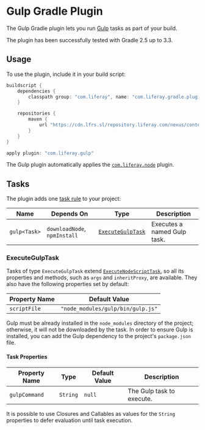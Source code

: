 # Gulp Gradle Plugin [](id=gulp-gradle-plugin)

The Gulp Gradle plugin lets you run [Gulp](http://gulpjs.com/) tasks as part of
your build.

The plugin has been successfully tested with Gradle 2.5 up to 3.3.

## Usage [](id=usage)

To use the plugin, include it in your build script:

```gradle
buildscript {
    dependencies {
        classpath group: "com.liferay", name: "com.liferay.gradle.plugins.gulp", version: "2.0.24"
    }

    repositories {
        maven {
            url "https://cdn.lfrs.sl/repository.liferay.com/nexus/content/groups/public"
        }
    }
}

apply plugin: "com.liferay.gulp"
```

The Gulp plugin automatically applies the [`com.liferay.node`](https://github.com/liferay/liferay-portal/tree/master/modules/sdk/gradle-plugins-node)
plugin.

## Tasks [](id=tasks)

The plugin adds one [task rule](https://docs.gradle.org/current/userguide/more_about_tasks.html#sec:task_rules)
to your project:

Name | Depends On | Type | Description
---- | ---------- | ---- | -----------
`gulp<Task>` | `downloadNode`, `npmInstall` | [`ExecuteGulpTask`](#executegulptask) | Executes a named Gulp task.

### ExecuteGulpTask [](id=executegulptask)

Tasks of type `ExecuteGulpTask` extend [`ExecuteNodeScriptTask`](/develop/reference/-/knowledge_base/7-0/node-gradle-plugin#executenodescripttask),
so all its properties and methods, such as `args` and `inheritProxy`, are
available. They also have the following properties set by default:

Property Name | Default Value
------------- | -------------
`scriptFile` | `"node_modules/gulp/bin/gulp.js"`

Gulp must be already installed in the `node_modules` directory of the project;
otherwise, it will not be downloaded by the task. In order to ensure Gulp is
installed, you can add the Gulp dependency to the project's `package.json` file.

#### Task Properties [](id=task-properties)

Property Name | Type | Default Value | Description
------------- | ---- | ------------- | -----------
`gulpCommand` | `String` | `null` | The Gulp task to execute.

It is possible to use Closures and Callables as values for the `String`
properties to defer evaluation until task execution.
